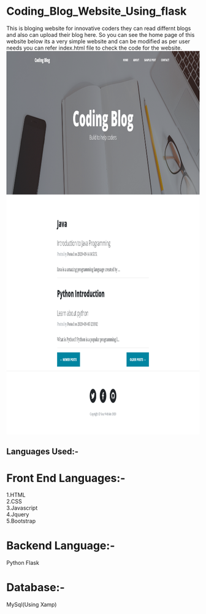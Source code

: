 # Coding_Blog_Website_Using_flask

This is bloging website for innovative coders they can read differnt blogs and also can upload their blog here. So you can see the home page of this website below its a very simple website and can be modified as per user needs you can refer index.html file to check the code for the website.
<br>
<img src="https://github.com/Avinay1165/Coding_Blog_Website_Using_flask/blob/master/Imgs/1.png" height="1000px" width="100%">

## Languages Used:-
# Front End Languages:-
1.HTML<br>
2.CSS<br>
3.Javascript<br>
4.Jquery<br>
5.Bootstrap<br>

# Backend Language:-
Python Flask
# Database:-
MySql(Using Xamp)



